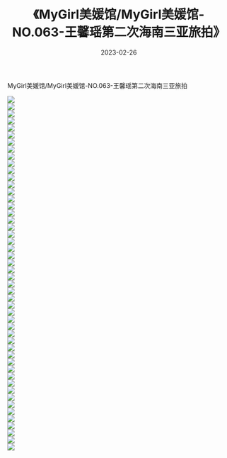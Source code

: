 ﻿---
layout: post
title:  《MyGirl美媛馆/MyGirl美媛馆-NO.063-王馨瑶第二次海南三亚旅拍》
date:   2023-02-26
img: http://img.660000.xyz/Sharelink/网络美图/2021/MyGirl美媛馆/MyGirl美媛馆-NO.063-王馨瑶第二次海南三亚旅拍/000.jpg
categories: [美女, 清纯, 唯美]
---

MyGirl美媛馆/MyGirl美媛馆-NO.063-王馨瑶第二次海南三亚旅拍

 ![](http://img.660000.xyz/Sharelink/网络美图/2021/MyGirl美媛馆/MyGirl美媛馆-NO.063-王馨瑶第二次海南三亚旅拍/001.jpg) <br>![](http://img.660000.xyz/Sharelink/网络美图/2021/MyGirl美媛馆/MyGirl美媛馆-NO.063-王馨瑶第二次海南三亚旅拍/002.jpg) <br>![](http://img.660000.xyz/Sharelink/网络美图/2021/MyGirl美媛馆/MyGirl美媛馆-NO.063-王馨瑶第二次海南三亚旅拍/003.jpg) <br>![](http://img.660000.xyz/Sharelink/网络美图/2021/MyGirl美媛馆/MyGirl美媛馆-NO.063-王馨瑶第二次海南三亚旅拍/004.jpg) <br>![](http://img.660000.xyz/Sharelink/网络美图/2021/MyGirl美媛馆/MyGirl美媛馆-NO.063-王馨瑶第二次海南三亚旅拍/005.jpg) <br>![](http://img.660000.xyz/Sharelink/网络美图/2021/MyGirl美媛馆/MyGirl美媛馆-NO.063-王馨瑶第二次海南三亚旅拍/006.jpg) <br>![](http://img.660000.xyz/Sharelink/网络美图/2021/MyGirl美媛馆/MyGirl美媛馆-NO.063-王馨瑶第二次海南三亚旅拍/007.jpg) <br>![](http://img.660000.xyz/Sharelink/网络美图/2021/MyGirl美媛馆/MyGirl美媛馆-NO.063-王馨瑶第二次海南三亚旅拍/008.jpg) <br>![](http://img.660000.xyz/Sharelink/网络美图/2021/MyGirl美媛馆/MyGirl美媛馆-NO.063-王馨瑶第二次海南三亚旅拍/009.jpg) <br>![](http://img.660000.xyz/Sharelink/网络美图/2021/MyGirl美媛馆/MyGirl美媛馆-NO.063-王馨瑶第二次海南三亚旅拍/010.jpg) <br>![](http://img.660000.xyz/Sharelink/网络美图/2021/MyGirl美媛馆/MyGirl美媛馆-NO.063-王馨瑶第二次海南三亚旅拍/011.jpg) <br>![](http://img.660000.xyz/Sharelink/网络美图/2021/MyGirl美媛馆/MyGirl美媛馆-NO.063-王馨瑶第二次海南三亚旅拍/012.jpg) <br>![](http://img.660000.xyz/Sharelink/网络美图/2021/MyGirl美媛馆/MyGirl美媛馆-NO.063-王馨瑶第二次海南三亚旅拍/013.jpg) <br>![](http://img.660000.xyz/Sharelink/网络美图/2021/MyGirl美媛馆/MyGirl美媛馆-NO.063-王馨瑶第二次海南三亚旅拍/014.jpg) <br>![](http://img.660000.xyz/Sharelink/网络美图/2021/MyGirl美媛馆/MyGirl美媛馆-NO.063-王馨瑶第二次海南三亚旅拍/015.jpg) <br>![](http://img.660000.xyz/Sharelink/网络美图/2021/MyGirl美媛馆/MyGirl美媛馆-NO.063-王馨瑶第二次海南三亚旅拍/016.jpg) <br>![](http://img.660000.xyz/Sharelink/网络美图/2021/MyGirl美媛馆/MyGirl美媛馆-NO.063-王馨瑶第二次海南三亚旅拍/017.jpg) <br>![](http://img.660000.xyz/Sharelink/网络美图/2021/MyGirl美媛馆/MyGirl美媛馆-NO.063-王馨瑶第二次海南三亚旅拍/018.jpg) <br>![](http://img.660000.xyz/Sharelink/网络美图/2021/MyGirl美媛馆/MyGirl美媛馆-NO.063-王馨瑶第二次海南三亚旅拍/019.jpg) <br>![](http://img.660000.xyz/Sharelink/网络美图/2021/MyGirl美媛馆/MyGirl美媛馆-NO.063-王馨瑶第二次海南三亚旅拍/020.jpg) <br>![](http://img.660000.xyz/Sharelink/网络美图/2021/MyGirl美媛馆/MyGirl美媛馆-NO.063-王馨瑶第二次海南三亚旅拍/021.jpg) <br>![](http://img.660000.xyz/Sharelink/网络美图/2021/MyGirl美媛馆/MyGirl美媛馆-NO.063-王馨瑶第二次海南三亚旅拍/022.jpg) <br>![](http://img.660000.xyz/Sharelink/网络美图/2021/MyGirl美媛馆/MyGirl美媛馆-NO.063-王馨瑶第二次海南三亚旅拍/023.jpg) <br>![](http://img.660000.xyz/Sharelink/网络美图/2021/MyGirl美媛馆/MyGirl美媛馆-NO.063-王馨瑶第二次海南三亚旅拍/024.jpg) <br>![](http://img.660000.xyz/Sharelink/网络美图/2021/MyGirl美媛馆/MyGirl美媛馆-NO.063-王馨瑶第二次海南三亚旅拍/025.jpg) <br>![](http://img.660000.xyz/Sharelink/网络美图/2021/MyGirl美媛馆/MyGirl美媛馆-NO.063-王馨瑶第二次海南三亚旅拍/026.jpg) <br>![](http://img.660000.xyz/Sharelink/网络美图/2021/MyGirl美媛馆/MyGirl美媛馆-NO.063-王馨瑶第二次海南三亚旅拍/027.jpg) <br>![](http://img.660000.xyz/Sharelink/网络美图/2021/MyGirl美媛馆/MyGirl美媛馆-NO.063-王馨瑶第二次海南三亚旅拍/028.jpg) <br>![](http://img.660000.xyz/Sharelink/网络美图/2021/MyGirl美媛馆/MyGirl美媛馆-NO.063-王馨瑶第二次海南三亚旅拍/029.jpg) <br>![](http://img.660000.xyz/Sharelink/网络美图/2021/MyGirl美媛馆/MyGirl美媛馆-NO.063-王馨瑶第二次海南三亚旅拍/030.jpg) <br>![](http://img.660000.xyz/Sharelink/网络美图/2021/MyGirl美媛馆/MyGirl美媛馆-NO.063-王馨瑶第二次海南三亚旅拍/031.jpg) <br>![](http://img.660000.xyz/Sharelink/网络美图/2021/MyGirl美媛馆/MyGirl美媛馆-NO.063-王馨瑶第二次海南三亚旅拍/032.jpg) <br>![](http://img.660000.xyz/Sharelink/网络美图/2021/MyGirl美媛馆/MyGirl美媛馆-NO.063-王馨瑶第二次海南三亚旅拍/033.jpg) <br>![](http://img.660000.xyz/Sharelink/网络美图/2021/MyGirl美媛馆/MyGirl美媛馆-NO.063-王馨瑶第二次海南三亚旅拍/034.jpg) <br>![](http://img.660000.xyz/Sharelink/网络美图/2021/MyGirl美媛馆/MyGirl美媛馆-NO.063-王馨瑶第二次海南三亚旅拍/035.jpg) <br>![](http://img.660000.xyz/Sharelink/网络美图/2021/MyGirl美媛馆/MyGirl美媛馆-NO.063-王馨瑶第二次海南三亚旅拍/036.jpg) <br>![](http://img.660000.xyz/Sharelink/网络美图/2021/MyGirl美媛馆/MyGirl美媛馆-NO.063-王馨瑶第二次海南三亚旅拍/037.jpg) <br>![](http://img.660000.xyz/Sharelink/网络美图/2021/MyGirl美媛馆/MyGirl美媛馆-NO.063-王馨瑶第二次海南三亚旅拍/038.jpg) <br>![](http://img.660000.xyz/Sharelink/网络美图/2021/MyGirl美媛馆/MyGirl美媛馆-NO.063-王馨瑶第二次海南三亚旅拍/039.jpg) <br>![](http://img.660000.xyz/Sharelink/网络美图/2021/MyGirl美媛馆/MyGirl美媛馆-NO.063-王馨瑶第二次海南三亚旅拍/040.jpg) <br>![](http://img.660000.xyz/Sharelink/网络美图/2021/MyGirl美媛馆/MyGirl美媛馆-NO.063-王馨瑶第二次海南三亚旅拍/041.jpg) <br>![](http://img.660000.xyz/Sharelink/网络美图/2021/MyGirl美媛馆/MyGirl美媛馆-NO.063-王馨瑶第二次海南三亚旅拍/042.jpg) <br>![](http://img.660000.xyz/Sharelink/网络美图/2021/MyGirl美媛馆/MyGirl美媛馆-NO.063-王馨瑶第二次海南三亚旅拍/043.jpg) <br>![](http://img.660000.xyz/Sharelink/网络美图/2021/MyGirl美媛馆/MyGirl美媛馆-NO.063-王馨瑶第二次海南三亚旅拍/044.jpg) <br>![](http://img.660000.xyz/Sharelink/网络美图/2021/MyGirl美媛馆/MyGirl美媛馆-NO.063-王馨瑶第二次海南三亚旅拍/045.jpg) <br>![](http://img.660000.xyz/Sharelink/网络美图/2021/MyGirl美媛馆/MyGirl美媛馆-NO.063-王馨瑶第二次海南三亚旅拍/046.jpg) <br>![](http://img.660000.xyz/Sharelink/网络美图/2021/MyGirl美媛馆/MyGirl美媛馆-NO.063-王馨瑶第二次海南三亚旅拍/047.jpg) <br>![](http://img.660000.xyz/Sharelink/网络美图/2021/MyGirl美媛馆/MyGirl美媛馆-NO.063-王馨瑶第二次海南三亚旅拍/048.jpg) <br>![](http://img.660000.xyz/Sharelink/网络美图/2021/MyGirl美媛馆/MyGirl美媛馆-NO.063-王馨瑶第二次海南三亚旅拍/049.jpg) <br>![](http://img.660000.xyz/Sharelink/网络美图/2021/MyGirl美媛馆/MyGirl美媛馆-NO.063-王馨瑶第二次海南三亚旅拍/050.jpg) <br>
